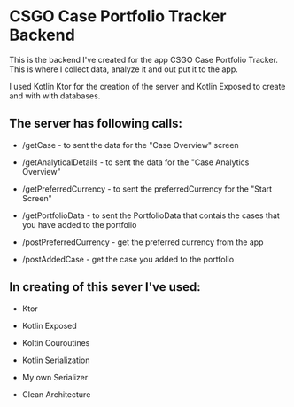 # CSGO Case Portfolio Tracker Backend

This is the backend I've created for the app CSGO Case Portfolio Tracker. This is where I collect data, analyze it and out put it to the app. 

I used Kotlin Ktor for the creation of the server and Kotlin Exposed to create and with with databases. 

## The server has following calls:
- /getCase - to sent the data for the "Case Overview" screen

- /getAnalyticalDetails - to sent the data for the "Case Analytics Overview"

- /getPreferredCurrency - to sent the preferredCurrency for the "Start Screen"

- /getPortfolioData - to sent the PortfolioData that contais the cases that you have added to the portfolio

- /postPreferredCurrency - get the preferred currency from the app

- /postAddedCase - get the case you added to the portfolio

## In creating of this sever I've used:
- Ktor

- Kotlin Exposed

- Koltin Couroutines

- Kotlin Serialization

- My own Serializer

- Clean Architecture
